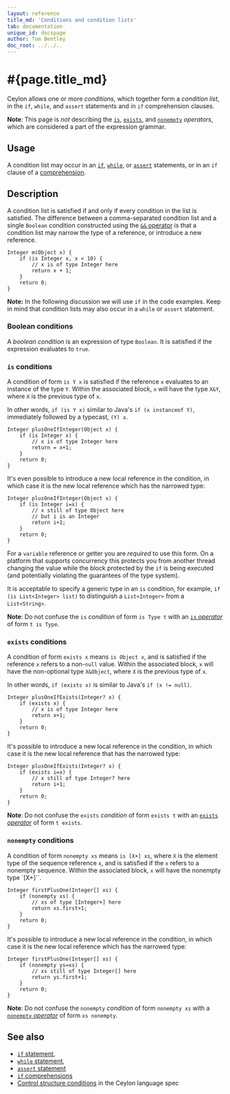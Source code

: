 ```yaml
---
layout: reference
title_md: 'Conditions and condition lists'
tab: documentation
unique_id: docspage
author: Tom Bentley
doc_root: ../../..
---
```


# #{page.title_md}

Ceylon allows one or more _conditions_, which together form a _condition list_, 
in the `if`, `while`, and `assert` statements and in `if` comprehension clauses. 

**Note**: This page is *not* describing the [`is`](../../operator/is), 
[`exists`](../../operator/exists), and [`nonempty`](../../operator/nonempty)
*operators*, which are considered a part of the expression grammar.

## Usage

A condition list may occur in an [`if`](../if), [`while`](../while), or 
[`assert`](../assert) statements, or in an `if` clause of a
[comprehension](../../expression/comprehension).

## Description

A condition list is satisfied if and only if every condition in the list is 
satisfied. The difference between a comma-separated condition list and a single 
`Boolean` condition constructed using the [`&&` operator](../../operator/and/) 
is that a condition list may narrow the type of a reference, or introduce a new 
reference.

<!-- try: -->
    Integer m(Object x) {
        if (is Integer x, x < 10) {
            // x is of type Integer here
            return x + 1;
        }
        return 0;
    }

**Note:** In the following discussion we will use `if` in the code examples. 
Keep in mind that condition lists may also occur in a `while` or `assert`
statement.

### Boolean conditions

A _boolean condition_ is an expression of type `Boolean`. It is satisfied
if the expression evaluates to `true`.

### `is` conditions

A condition of form `is Y x` is satisfied if the reference `x` evaluates 
to an instance of the type `Y`. Within the associated block, `x` will have 
the type `X&Y`, where `X` is the previous type of `x`.

In other words, `if (is Y x)` similar to Java's `if (x instanceof Y)`, 
immediately followed by a typecast, `(Y) x`.
 
<!-- try: -->
    Integer plusOneIfInteger(Object x) {
        if (is Integer x) {
            // x is of type Integer here
            return = x+1;
        }
        return 0;
    } 

It's even possible to introduce a new local reference in the condition, 
in which case it is the new local reference which has the narrowed type:

<!-- try: -->
    Integer plusOneIfInteger(Object x) {
        if (is Integer i=x) {
            // x still of type Object here
            // but i is an Integer
            return i+1;
        }
        return 0;
    }

For a `variable` reference or getter you are *required* to use this form. 
On a platform that supports concurrency this protects you from another 
thread changing the value while the block protected by the `if` is being 
executed (and potentially violating the guarantees of the type system).

It is acceptable to specify a generic type in an `is` condition, for
example, `if (is List<Integer> list)` to distinguish a `List<Integer>` 
from a `List<String>`.

**Note**: Do not confuse the `is` *condition* of form `is Type t` with 
an [`is` *operator*](../../operator/is) of form `t is Type`.

### `exists` conditions

A condition of form `exists x` means `is Object x`, and is satisfied 
if the reference `x` refers to a non-`null` value. Within the associated
block, `x` will have the non-optional type `X&Object`, where `X` is the 
previous type of `x`.

In other words, `if (exists x)` is similar to Java's `if (x != null)`.

<!-- try: -->
    Integer plusOneIfExists(Integer? x) {
        if (exists x) {
            // x is of type Integer here
            return x+1;
        }
        return 0;
    } 

It's possible to introduce a new local reference in the condition, in
which case it is the new local reference that has the narrowed type:

<!-- try: -->
    Integer plusOneIfExists(Integer? x) {
        if (exists i=x) {
            // x still of type Integer? here
            return i+1;
        }
        return 0;
    } 

**Note**: Do not confuse the `exists` *condition* of form `exists t` 
with an [`exists` *operator*](../../operator/exists) of form `t exists`.

### `nonempty` conditions

A condition of form `nonempty xs` means `is [X+] xs`, where `X` is the 
element type of the sequence reference `x`, and is satisfied if the `x` 
refers to a nonempty sequence. Within the associated block, `x` will 
have the nonempty type `[X+]``.

<!-- try: -->
    Integer firstPlusOne(Integer[] xs) {
        if (nonempty xs) {
            // xs of type [Integer+] here
            return xs.first+1;
        }
        return 0;
    } 

It's possible to introduce a new local reference in the condition, in which 
case it is the new local reference which has the narrowed type:

<!-- try: -->
    Integer firstPlusOne(Integer[] xs) {
        if (nonempty ys=xs) {
            // xs still of type Integer[] here
            return ys.first+1;
        }
        return 0;
    } 

**Note**: Do not confuse the `nonempty` *condition* of form `nonempty xs` 
with a [`nonempty` *operator*](../../operator/nonempty) of form `xs nonempty`.

## See also

* [`if` statement](../if), 
* [`while` statement](../while), 
* [`assert` statement](../assert) 
* [`if` comprehensions](../../expression/comprehension)
* [Control structure conditions](#{site.urls.spec_current}#controlstructureconditions) 
  in the Ceylon language spec 
